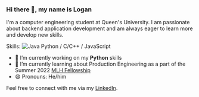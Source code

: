 <!--
**LoganHoogendijk/LoganHoogendijk** is a ✨ _special_ ✨ repository because its `README.md` (this file) appears on your GitHub profile.
-->
### Hi there 👋, my name is Logan

I'm a computer engineering student at Queen's University. I am passionate about backend application development and am always eager to learn more and develop new skills.

Skills: 
![Java](https://img.shields.io/badge/java-%23ED8B00.svg?style=for-the-badge&logo=java&logoColor=white) Python / C/C++ / JavaScript

- 🔭 I’m currently working on my **Python** skills 
- 🌱 I’m currently learning about Production Engineering as a part of the Summer 2022 [MLH Fellowship](https://fellowship.mlh.io/programs/production-engineering) 
- 😄 Pronouns: He/him 

Feel free to connect with me via my [LinkedIn](https://www.linkedin.com/in/logan-hoogendijk/).




